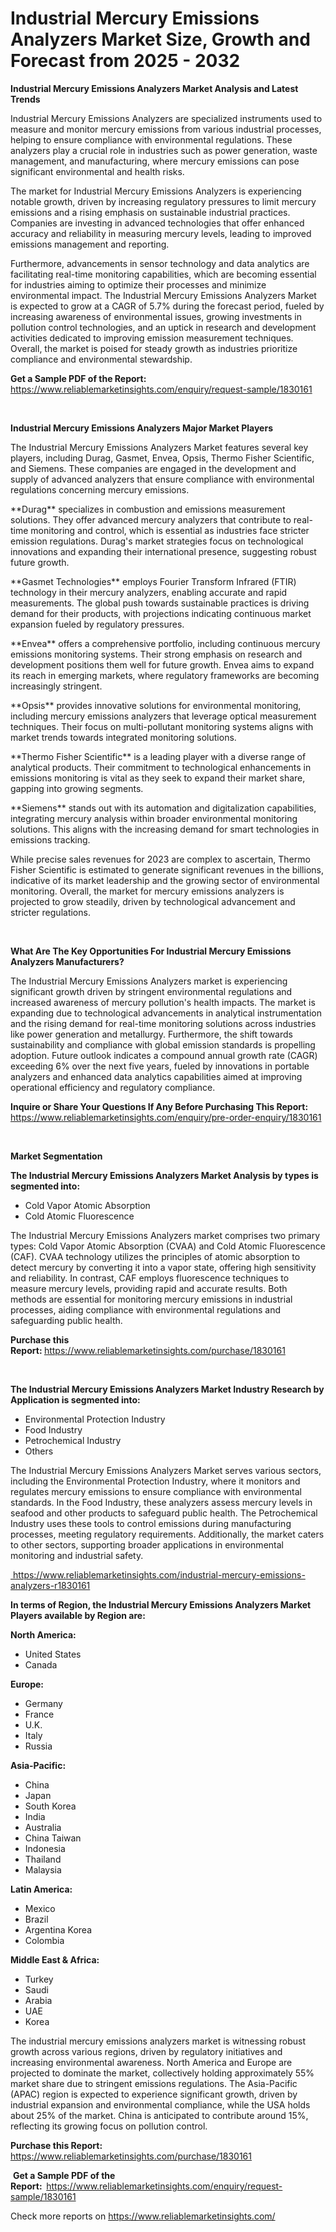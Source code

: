 <p><h1>Industrial Mercury Emissions Analyzers Market Size, Growth and Forecast from 2025 - 2032</h1></p><p><strong>Industrial Mercury Emissions Analyzers Market Analysis and Latest Trends</strong></p>
<p><p>Industrial Mercury Emissions Analyzers are specialized instruments used to measure and monitor mercury emissions from various industrial processes, helping to ensure compliance with environmental regulations. These analyzers play a crucial role in industries such as power generation, waste management, and manufacturing, where mercury emissions can pose significant environmental and health risks.</p><p>The market for Industrial Mercury Emissions Analyzers is experiencing notable growth, driven by increasing regulatory pressures to limit mercury emissions and a rising emphasis on sustainable industrial practices. Companies are investing in advanced technologies that offer enhanced accuracy and reliability in measuring mercury levels, leading to improved emissions management and reporting.</p><p>Furthermore, advancements in sensor technology and data analytics are facilitating real-time monitoring capabilities, which are becoming essential for industries aiming to optimize their processes and minimize environmental impact. The Industrial Mercury Emissions Analyzers Market is expected to grow at a CAGR of 5.7% during the forecast period, fueled by increasing awareness of environmental issues, growing investments in pollution control technologies, and an uptick in research and development activities dedicated to improving emission measurement techniques. Overall, the market is poised for steady growth as industries prioritize compliance and environmental stewardship.</p></p>
<p><strong>Get a Sample PDF of the Report:&nbsp;</strong> <a href="https://www.reliablemarketinsights.com/enquiry/request-sample/1830161?utm_campaign=1938&utm_medium=2&utm_source=Github&utm_content=ia&utm_term=28022025&utm_id=industrial-mercury-emissions-analyzers">https://www.reliablemarketinsights.com/enquiry/request-sample/1830161</a></p>
<p>&nbsp;</p>
<p><strong>Industrial Mercury Emissions Analyzers Major Market Players</strong></p>
<p><p>The Industrial Mercury Emissions Analyzers Market features several key players, including Durag, Gasmet, Envea, Opsis, Thermo Fisher Scientific, and Siemens. These companies are engaged in the development and supply of advanced analyzers that ensure compliance with environmental regulations concerning mercury emissions.</p><p>**Durag** specializes in combustion and emissions measurement solutions. They offer advanced mercury analyzers that contribute to real-time monitoring and control, which is essential as industries face stricter emission regulations. Durag's market strategies focus on technological innovations and expanding their international presence, suggesting robust future growth.</p><p>**Gasmet Technologies** employs Fourier Transform Infrared (FTIR) technology in their mercury analyzers, enabling accurate and rapid measurements. The global push towards sustainable practices is driving demand for their products, with projections indicating continuous market expansion fueled by regulatory pressures.</p><p>**Envea** offers a comprehensive portfolio, including continuous mercury emissions monitoring systems. Their strong emphasis on research and development positions them well for future growth. Envea aims to expand its reach in emerging markets, where regulatory frameworks are becoming increasingly stringent.</p><p>**Opsis** provides innovative solutions for environmental monitoring, including mercury emissions analyzers that leverage optical measurement techniques. Their focus on multi-pollutant monitoring systems aligns with market trends towards integrated monitoring solutions.</p><p>**Thermo Fisher Scientific** is a leading player with a diverse range of analytical products. Their commitment to technological enhancements in emissions monitoring is vital as they seek to expand their market share, gapping into growing segments.</p><p>**Siemens** stands out with its automation and digitalization capabilities, integrating mercury analysis within broader environmental monitoring solutions. This aligns with the increasing demand for smart technologies in emissions tracking.</p><p>While precise sales revenues for 2023 are complex to ascertain, Thermo Fisher Scientific is estimated to generate significant revenues in the billions, indicative of its market leadership and the growing sector of environmental monitoring. Overall, the market for mercury emissions analyzers is projected to grow steadily, driven by technological advancement and stricter regulations.</p></p>
<p>&nbsp;</p>
<p><strong>What Are The Key Opportunities For Industrial Mercury Emissions Analyzers Manufacturers?</strong></p>
<p><p>The Industrial Mercury Emissions Analyzers market is experiencing significant growth driven by stringent environmental regulations and increased awareness of mercury pollution's health impacts. The market is expanding due to technological advancements in analytical instrumentation and the rising demand for real-time monitoring solutions across industries like power generation and metallurgy. Furthermore, the shift towards sustainability and compliance with global emission standards is propelling adoption. Future outlook indicates a compound annual growth rate (CAGR) exceeding 6% over the next five years, fueled by innovations in portable analyzers and enhanced data analytics capabilities aimed at improving operational efficiency and regulatory compliance.</p></p>
<p><strong>Inquire or Share Your Questions If Any Before Purchasing This Report:</strong> <a href="https://www.reliablemarketinsights.com/enquiry/pre-order-enquiry/1830161?utm_campaign=1938&utm_medium=2&utm_source=Github&utm_content=ia&utm_term=28022025&utm_id=industrial-mercury-emissions-analyzers">https://www.reliablemarketinsights.com/enquiry/pre-order-enquiry/1830161</a></p>
<p>&nbsp;</p>
<p><strong>Market Segmentation</strong></p>
<p><strong>The Industrial Mercury Emissions Analyzers Market Analysis by types is segmented into:</strong></p>
<p><ul><li>Cold Vapor Atomic Absorption</li><li>Cold Atomic Fluorescence</li></ul></p>
<p><p>The Industrial Mercury Emissions Analyzers market comprises two primary types: Cold Vapor Atomic Absorption (CVAA) and Cold Atomic Fluorescence (CAF). CVAA technology utilizes the principles of atomic absorption to detect mercury by converting it into a vapor state, offering high sensitivity and reliability. In contrast, CAF employs fluorescence techniques to measure mercury levels, providing rapid and accurate results. Both methods are essential for monitoring mercury emissions in industrial processes, aiding compliance with environmental regulations and safeguarding public health.</p></p>
<p><strong>Purchase this Report:&nbsp;</strong><a href="https://www.reliablemarketinsights.com/purchase/1830161?utm_campaign=1938&utm_medium=2&utm_source=Github&utm_content=ia&utm_term=28022025&utm_id=industrial-mercury-emissions-analyzers">https://www.reliablemarketinsights.com/purchase/1830161</a></p>
<p>&nbsp;</p>
<p><strong>The Industrial Mercury Emissions Analyzers Market Industry Research by Application is segmented into:</strong></p>
<p><ul><li>Environmental Protection Industry</li><li>Food Industry</li><li>Petrochemical Industry</li><li>Others</li></ul></p>
<p><p>The Industrial Mercury Emissions Analyzers Market serves various sectors, including the Environmental Protection Industry, where it monitors and regulates mercury emissions to ensure compliance with environmental standards. In the Food Industry, these analyzers assess mercury levels in seafood and other products to safeguard public health. The Petrochemical Industry uses these tools to control emissions during manufacturing processes, meeting regulatory requirements. Additionally, the market caters to other sectors, supporting broader applications in environmental monitoring and industrial safety.</p></p>
<p><a href="https://www.reliablemarketinsights.com/industrial-mercury-emissions-analyzers-r1830161?utm_campaign=1938&utm_medium=2&utm_source=Github&utm_content=ia&utm_term=28022025&utm_id=industrial-mercury-emissions-analyzers">&nbsp;https://www.reliablemarketinsights.com/industrial-mercury-emissions-analyzers-r1830161</a></p>
<p><strong>In terms of Region, the Industrial Mercury Emissions Analyzers Market Players available by Region are:</strong></p>
<p>
    <p> <strong> North America: </strong>
        <ul>
            <li>United States</li>
            <li>Canada</li>
        </ul>
        </p> 
    <p> <strong> Europe: </strong>
        <ul>
            <li>Germany</li>
            <li>France</li>
            <li>U.K.</li>
            <li>Italy</li>
            <li>Russia</li>
        </ul>
        </p> 
    <p> <strong> Asia-Pacific: </strong>
        <ul>
            <li>China</li>
            <li>Japan</li>
            <li>South Korea</li>
            <li>India</li>
            <li>Australia</li>
            <li>China Taiwan</li>
            <li>Indonesia</li>
            <li>Thailand</li>
            <li>Malaysia</li>
        </ul>
        </p> 
    <p> <strong> Latin America: </strong>
        <ul>
            <li>Mexico</li>
            <li>Brazil</li>
            <li>Argentina Korea</li>
            <li>Colombia</li>
        </ul>
        </p> 
    <p> <strong> Middle East & Africa: </strong>
        <ul>
            <li>Turkey</li>
            <li>Saudi</li>
            <li>Arabia</li>
            <li>UAE</li>
            <li>Korea</li>
        </ul>
    </p>
    </p>
<p><p>The industrial mercury emissions analyzers market is witnessing robust growth across various regions, driven by regulatory initiatives and increasing environmental awareness. North America and Europe are projected to dominate the market, collectively holding approximately 55% market share due to stringent emissions regulations. The Asia-Pacific (APAC) region is expected to experience significant growth, driven by industrial expansion and environmental compliance, while the USA holds about 25% of the market. China is anticipated to contribute around 15%, reflecting its growing focus on pollution control.</p></p>
<p><strong>Purchase this Report: </strong><a href="https://www.reliablemarketinsights.com/purchase/1830161?utm_campaign=1938&utm_medium=2&utm_source=Github&utm_content=ia&utm_term=28022025&utm_id=industrial-mercury-emissions-analyzers">https://www.reliablemarketinsights.com/purchase/1830161</a></p>
<p>&nbsp;<strong>Get a Sample PDF of the Report:&nbsp;&nbsp;</strong><a href="https://www.reliablemarketinsights.com/enquiry/request-sample/1830161?utm_campaign=1938&utm_medium=2&utm_source=Github&utm_content=ia&utm_term=28022025&utm_id=industrial-mercury-emissions-analyzers">https://www.reliablemarketinsights.com/enquiry/request-sample/1830161</a></p>
<p><strong></strong></p>
<p>Check more reports on <a href="https://www.reliablemarketinsights.com/?utm_campaign=1938&utm_medium=2&utm_source=Github&utm_content=ia&utm_term=28022025&utm_id=industrial-mercury-emissions-analyzers">https://www.reliablemarketinsights.com/</a></p>